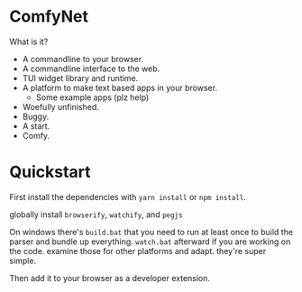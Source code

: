 ComfyNet
========

What is it? 
  - A commandline to your browser.
  - A commandline interface to the web.
  - TUI widget library and runtime. 
  - A platform to make text based apps in your browser.
    - Some example apps (plz help)
  - Woefully unfinished. 
  - Buggy. 
  - A start.
  - Comfy.

Quickstart
==========

First install the dependencies with `yarn install` or `npm install`.

globally install `browserify`, `watchify`, and `pegjs`

On windows there's `build.bat` that you need to run at least once to build the parser and bundle up everything. `watch.bat` afterward if you are working on the code. examine those for other platforms and adapt. they're super simple.

Then add it to your browser as a developer extension.









